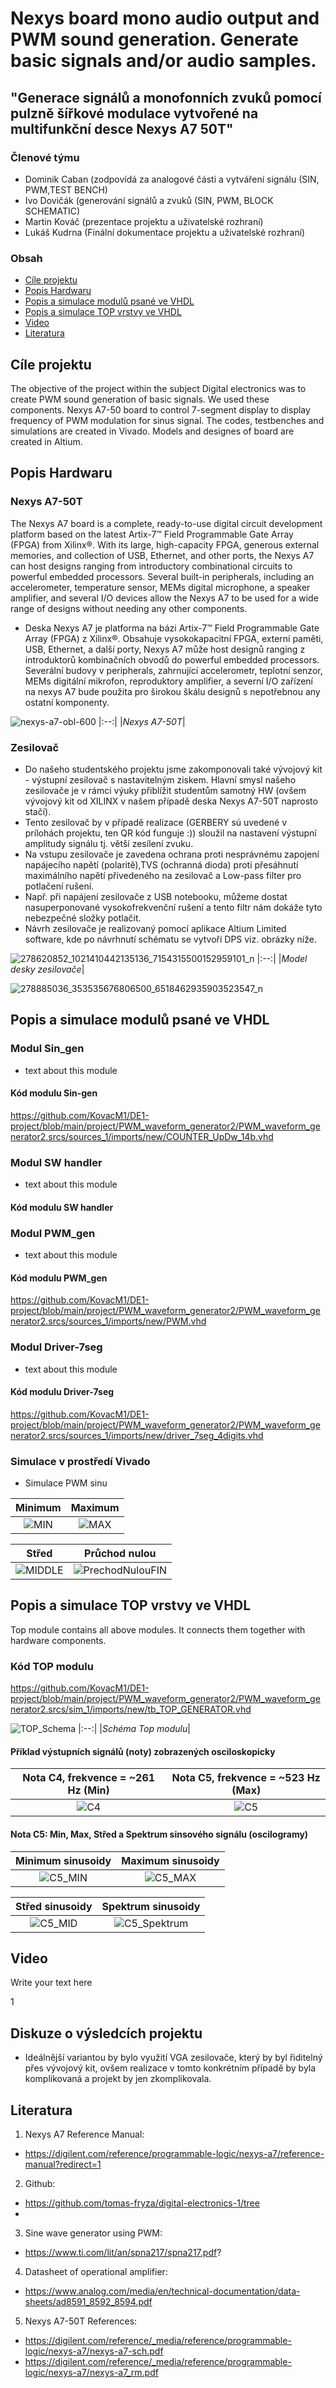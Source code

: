 # Nexys board mono audio output and PWM sound generation. Generate basic signals and/or audio samples.
## "Generace signálů a monofonních zvuků pomocí pulzně šířkové modulace vytvořené na multifunkční desce Nexys A7 50T"

### Členové týmu

* Dominik Caban (zodpovídá za analogové části a vytváření signálu (SIN, PWM,TEST BENCH)
* Ivo Dovičák (generování signálů a zvuků (SIN, PWM, BLOCK SCHEMATIC)
* Martin Kováč (prezentace projektu a uživatelské rozhraní)
* Lukáš Kudrna (Finální dokumentace projektu a uživatelské rozhraní)

### Obsah

* [Cíle projektu](#objectives)
* [Popis Hardwaru](#hardware)
* [Popis a simulace modulů psané ve VHDL](#modules)
* [Popis a simulace TOP vrstvy ve VHDL](#top)
* [Video](#video)
* [Literatura](#references)

<a name="objectives"></a>

## Cíle projektu

The objective of the project within the subject Digital electronics was to create PWM sound generation of basic signals. We used these components. Nexys A7-50 board to control 7-segment display to display frequency of PWM modulation for sinus signal. The codes, testbenches and simulations are created in Vivado. Models and designes of board are created in Altium.

<a name="hardware"></a>

## Popis Hardwaru
### Nexys A7-50T
The Nexys A7 board is a complete, ready-to-use digital circuit development platform based on the latest Artix-7™ Field Programmable Gate Array (FPGA) from Xilinx®.  With its large, high-capacity FPGA, generous external memories, and collection of USB, Ethernet, and other ports, the Nexys A7 can host designs ranging from introductory combinational circuits to powerful embedded processors. Several built-in peripherals, including an accelerometer, temperature sensor, MEMs digital microphone, a speaker amplifier, and several I/O devices allow the Nexys A7 to be used for a wide range of designs without needing any other components.

- Deska Nexys A7 je platforma na bázi Artix-7™ Field Programmable Gate Array (FPGA) z Xilinx®. Obsahuje vysokokapacitní FPGA, externí paměti, USB, Ethernet, a další porty, Nexys A7 může host designů ranging z introduktorů kombinačních obvodů do powerful embedded processors. Severální budovy v peripherals, zahrnující accelerometr, teplotní senzor, MEMs digitální mikrofon, reproduktory amplifier, a severní I/O zařízení na nexys A7 bude použita pro širokou škálu designů s nepotřebnou any ostatní komponenty.

![nexys-a7-obl-600](https://user-images.githubusercontent.com/99388246/165694448-dfccf257-62a9-4c5e-bb68-ceab544a98f1.png)
|:--:| 
|*Nexys A7-50T*|

### Zesilovač

- Do našeho studentského projektu jsme zakomponovali také vývojový kit - výstupní zesilovač s nastavitelným ziskem. Hlavní smysl našeho zesilovače je v rámci výuky přiblížit studentům samotný HW (ovšem vývojový kit od XILINX v našem případě deska Nexys A7-50T naprosto stačí).
- Tento zesilovač by v případě realizace (GERBERY sú uvedené v prílohách projektu, ten QR kód funguje :)) sloužil na nastavení výstupní amplitudy signálu tj. větší zesílení zvuku.
- Na vstupu zesilovače je zavedena ochrana proti nesprávnému zapojení napájecího napětí (polaritě),TVS (ochranná dioda) proti přesáhnutí maximálního napětí přivedeného na zesilovač a Low-pass filter pro potlačení rušení. 
- Např. při napájení zesilovače z USB notebooku, můžeme dostat nasuperponované vysokofrekvenční rušení a tento filtr nám dokáže tyto nebezpečné složky potlačit.
- Návrh zesilovače je realizovaný pomocí aplikace Altium Limited software, kde po návrhnutí schématu se vytvoří DPS viz. obrázky níže.

![278620852_1021410442135136_7154315500152959101_n](https://user-images.githubusercontent.com/99388246/165693223-0a94e4e5-78b2-440c-bc23-228c8eb99cf3.png)
|:--:| 
|*Model desky zesilovače*|

![278885036_353535676806500_6518462935903523547_n](https://user-images.githubusercontent.com/99388246/165693208-ae4fd1d9-7659-4385-9e47-1a015b2743d0.png)

<a name="modules"></a>

## Popis a simulace modulů psané ve VHDL



### Modul Sin_gen 

- text about this module



#### Kód modulu Sin-gen
https://github.com/KovacM1/DE1-project/blob/main/project/PWM_waveform_generator2/PWM_waveform_generator2.srcs/sources_1/imports/new/COUNTER_UpDw_14b.vhd


### Modul SW handler 

- text about this module

#### Kód modulu SW handler


### Modul PWM_gen

- text about this module

#### Kód modulu PWM_gen
https://github.com/KovacM1/DE1-project/blob/main/project/PWM_waveform_generator2/PWM_waveform_generator2.srcs/sources_1/imports/new/PWM.vhd


### Modul Driver-7seg

- text about this module

#### Kód modulu Driver-7seg
https://github.com/KovacM1/DE1-project/blob/main/project/PWM_waveform_generator2/PWM_waveform_generator2.srcs/sources_1/imports/new/driver_7seg_4digits.vhd

### Simulace v prostředí Vivado

- Simulace PWM sinu

Minimum                    |Maximum
:-------------------------:|:-------------------------:
![MIN](https://user-images.githubusercontent.com/99397107/165824665-f28134af-fd2a-4e1f-8857-7d2d55cf2aeb.JPG)|![MAX](https://user-images.githubusercontent.com/99397107/165824905-91994a5c-5f9b-44cf-b043-a7ce4f09109b.JPG)



Střed                      |Průchod nulou
:-------------------------:|:-------------------------:
![MIDDLE](https://user-images.githubusercontent.com/99397107/165825357-6f038a63-20d1-4ff8-b063-57b1a8716338.JPG)|![PrechodNulouFIN](https://user-images.githubusercontent.com/99397107/165826258-7d612401-1e23-45be-a742-2d1f50f00cf4.jpg)


<a name="top"></a>

## Popis a simulace TOP vrstvy ve VHDL

Top module contains all above modules. It connects them together with hardware components.

### Kód TOP modulu
https://github.com/KovacM1/DE1-project/blob/main/project/PWM_waveform_generator2/PWM_waveform_generator2.srcs/sim_1/imports/new/tb_TOP_GENERATOR.vhd

![TOP_Schema](https://user-images.githubusercontent.com/99397107/165823085-27287982-7e3d-4061-8c78-0134287f429d.JPG)
|:--:| 
|*Schéma Top modulu*|

<a name="video"></a>
#### Příklad výstupních signálů (noty) zobrazených osciloskopicky

Nota C4, frekvence = ~261 Hz (Min)  |Nota C5, frekvence = ~523 Hz (Max)
:-------------------------:|:-------------------------:
![C4](https://user-images.githubusercontent.com/99397107/165827889-ef8b4e22-0047-4556-83de-5ffc1c3d3463.png)|![C5](https://user-images.githubusercontent.com/99397107/165827930-9ff21b77-6a6a-4173-8dd5-d9f67f891dd6.png)

#### Nota C5: Min, Max, Střed a Spektrum sinsového signálu (oscilogramy)

Minimum sinusoidy              |Maximum sinusoidy
:-------------------------:|:-------------------------:
![C5_MIN](https://user-images.githubusercontent.com/99397107/165830655-b29274e9-168a-4838-9db8-21de372fa88c.png)|![C5_MAX](https://user-images.githubusercontent.com/99397107/165830683-88cb7ced-67a9-4b66-be49-cc60672f50a2.png)

Střed sinusoidy             |Spektrum sinusoidy
:-------------------------:|:-------------------------:
![C5_MID](https://user-images.githubusercontent.com/99397107/165830888-39846d89-9cd3-4b81-b038-4d63b277ad6b.png)|![C5_Spektrum](https://user-images.githubusercontent.com/99397107/165830906-6ef4ea90-2434-49d2-9d60-5067d2526a32.png)

## Video

Write your text here

<a name="references"></a>1


## Diskuze o výsledcích projektu

- Ideálnější variantou by bylo využití VGA zesilovače, který by byl řiditelný přes vývojový kit, ovšem realizace v tomto konkrétním případě by byla komplikovaná a projekt by jen zkomplikovala.

## Literatura

1. Nexys A7 Reference Manual: 
- https://digilent.com/reference/programmable-logic/nexys-a7/reference-manual?redirect=1
2. Github:
- https://github.com/tomas-fryza/digital-electronics-1/tree
- 
3. Sine wave generator using PWM:
- https://www.ti.com/lit/an/spna217/spna217.pdf?
 
4. Datasheet of operational amplifier:
- https://www.analog.com/media/en/technical-documentation/data-sheets/ad8591_8592_8594.pdf

5. Nexys A7-50T References: 
- https://digilent.com/reference/_media/reference/programmable-logic/nexys-a7/nexys-a7-sch.pdf
- https://digilent.com/reference/_media/reference/programmable-logic/nexys-a7/nexys-a7_rm.pdf


